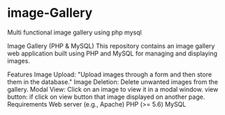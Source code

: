 # image-Gallery
Multi functional image gallery using php mysql 

Image Gallery (PHP & MySQL)
This repository contains an image gallery web application built using PHP and MySQL for managing and displaying images.

Features
Image Upload: "Upload images through a form and then store them in the database."
Image Deletion: Delete unwanted images from the gallery.
Modal View: Click on an image to view it in a modal window.
view button: if click on view button that image displayed on another page.
Requirements
Web server (e.g., Apache)
PHP (>= 5.6)
MySQL
